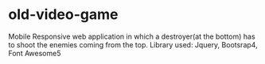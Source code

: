 # old-video-game
Mobile Responsive web application in which a destroyer(at the bottom) has to shoot the enemies coming from the top.
Library used: Jquery, Bootsrap4, Font Awesome5
